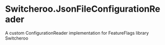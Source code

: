 # Switcheroo.JsonFileConfigurationReader
A custom ConfigurationReader implementation for FeatureFlags library Switcheroo 

